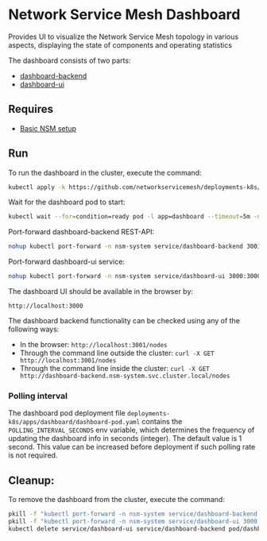 # Network Service Mesh Dashboard

Provides UI to visualize the Network Service Mesh topology in various aspects, displaying the state of components and operating statistics

The dashboard consists of two parts:
- [dashboard-backend](https://github.com/networkservicemesh/cmd-dashboard-backend)
- [dashboard-ui](https://github.com/networkservicemesh/cmd-dashboard-ui)

## Requires

- [Basic NSM setup](../../basic/)

## Run

To run the dashboard in the cluster, execute the command:

```bash
kubectl apply -k https://github.com/networkservicemesh/deployments-k8s/apps/dashboard?ref=3850a12cf7301ecf5c9b765fabeebe395136b917
```

Wait for the dashboard pod to start:

```bash
kubectl wait --for=condition=ready pod -l app=dashboard --timeout=5m -n nsm-system
```

Port-forward dashboard-backend REST-API:

```bash
nohup kubectl port-forward -n nsm-system service/dashboard-backend 3001:3001 &
```

Port-forward dashboard-ui service:

```bash
nohup kubectl port-forward -n nsm-system service/dashboard-ui 3000:3000 &
```

The dashboard UI should be available in the browser by:

    http://localhost:3000

The dashboard backend functionality can be checked using any of the following ways:

- In the browser: `http://localhost:3001/nodes`
- Through the command line outside the cluster: `curl -X GET http://localhost:3001/nodes`
- Through the command line inside the cluster: `curl -X GET http://dashboard-backend.nsm-system.svc.cluster.local/nodes`

### Polling interval

The dashboard pod deployment file `deployments-k8s/apps/dashboard/dashboard-pod.yaml` contains the `POLLING_INTERVAL_SECONDS` env variable, which determines the frequency of updating the dashboard info in seconds (integer). The default value is 1 second. This value can be increased before deployment if such polling rate is not required.

## Cleanup:

To remove the dashboard from the cluster, execute the command:

```bash
pkill -f "kubectl port-forward -n nsm-system service/dashboard-backend 3001:3001"
pkill -f "kubectl port-forward -n nsm-system service/dashboard-ui 3000:3000"
kubectl delete service/dashboard-ui service/dashboard-backend pod/dashboard -n=nsm-system
```
